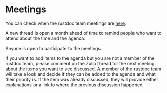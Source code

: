 # Meetings

You can check when the rustdoc team meetings are
[here](https://github.com/rust-lang/calendar/blob/main/rustdoc.toml).

A new thread is open a month ahead of time to remind people who want to attend about the time
and the agenda.

Anyone is open to participate to the meetings.

If you want to add items to the agenda but you are not a member of the rustdoc team, please comment
on the Zulip thread for the next meeting about the items you want to see discussed. A member of the
rustdoc team will take a look and decide if they can be added to the agenda and what their priority
is. If the item was already discussed, they will provide either explanations or a link to where the
previous discussion happened.
